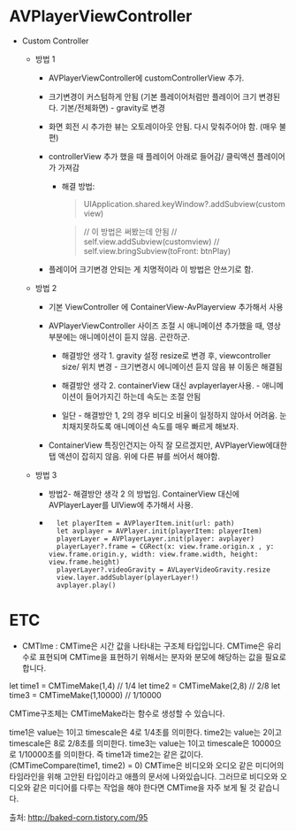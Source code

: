 # AVPlayerViewController

 * Custom Controller
    * 방법 1
        * AVPlayerViewController에 customControllerView 추가.
        * 크기변경이 커스텀하게 안됨 (기본 플레이어처럼만 플레이어 크기 변경된다. 기본/전체화면) - gravity로 변경
        * 화면 회전 시 추가한 뷰는 오토레이아웃 안됨. 다시 맞춰주어야 함. (매우 불편)
        * controllerView 추가 했을 때 플레이어 아래로 들어감/ 클릭액션 플레이어가 가져감
            * 해결 방법: 
                > UIApplication.shared.keyWindow?.addSubview(customview)

                > // 이 방법은 써봤는데 안됨
                > //        self.view.addSubview(customview)
                > //        self.view.bringSubview(toFront: btnPlay)

        * 플레이어 크기변경 안되는 게 치명적이라 이 방법은 안쓰기로 함.

    * 방법 2
        * 기본 ViewController 에 ContainerView-AvPlayerview 추가해서 사용
        * AVPlayerViewController 사이즈 조절 시 애니메이션 추가했을 때, 영상 부분에는 애니메이션이 듣지 않음. 곤란하군.
            * 해결방안 생각 1. gravity 설정 resize로 변경 후, viewcontroller size/ 위치 변경 - 크기변경시 에니메이션 듣지 않음 뷰 이동은 해결됨
            * 해결방안 생각 2. containerView 대신 avplayerlayer사용.  - 애니메이션이 들어가지긴 하는데 속도는 조절 안됨
                
            * 일단 - 해결방안 1, 2의 경우 비디오 비율이 일정하지 않아서 어려움. 눈치채지못하도록 애니메이션 속도를 매우 빠르게 해보자.
                    
        * ContainerView 특징인건지는 아직 잘 모르겠지만, AVPlayerView에대한 탭 액션이 잡히지 않음. 위에 다른 뷰를 씌어서 해야함.

    * 방법 3
        * 방법2- 해결방안 생각 2 의 방법임. ContainerView 대신에 AVPlayerLayer를 UIView에 추가해서 사용.
        * ~~~
            let playerItem = AVPlayerItem.init(url: path)
            let avplayer = AVPlayer.init(playerItem: playerItem)
            playerLayer = AVPlayerLayer.init(player: avplayer)
            playerLayer?.frame = CGRect(x: view.frame.origin.x , y: view.frame.origin.y, width: view.frame.width, height: view.frame.height)
            playerLayer?.videoGravity = AVLayerVideoGravity.resize
            view.layer.addSublayer(playerLayer!)
            avplayer.play()
            ~~~



# ETC

 * CMTIme
    : CMTime은 시간 값을 나타내는 구조체 타입입니다. CMTime은 유리수로 표현되며 CMTime을 표현하기 위해서는 분자와 분모에 해당하는 값을 필요로 합니다.



let time1 = CMTimeMake(1,4) // 1/4
let time2 = CMTimeMake(2,8) // 2/8
let time3 = CMTimeMake(1,10000) // 1/10000

CMTime구조체는 CMTimeMake라는 함수로 생성할 수 있습니다.



time1은 value는 1이고 timescale은 4로 1/4초를 의미한다.
time2는 value는 2이고 timescale은 8로 2/8초를 의미한다.
time3는 value는 1이고 timescale은 10000으로 1/10000초를 의미한다.
즉 time1과 time2는 같은 값이다. (CMTimeCompare(time1, time2) = 0)
CMTime은 비디오와 오디오 같은 미디어의 타임라인을 위해 고안된 타입이라고 애플의 문서에 나와있습니다. 그러므로 비디오와 오디오와 같은 미디어를 다루는 작업을 해야 한다면 CMTime을 자주 보게 될 것 같습니다.

출처: <http://baked-corn.tistory.com/95>
